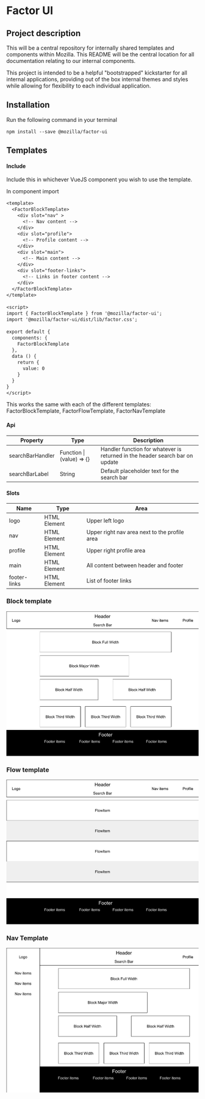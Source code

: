 # Factor UI

## Project description

This will be a central repository for internally shared templates and components within Mozilla. This README will be the central location for all documentation relating to our internal components.

This project is intended to be a helpful "bootstrapped" kickstarter for all internal applications, providing out of the box internal themes and styles while allowing for flexibility to each individual application.

## Installation

Run the following command in your terminal

```
npm install --save @mozilla/factor-ui
```

## Templates

#### Include

Include this in whichever VueJS component you wish to use the template.

In component import

```
<template>
  <FactorBlockTemplate>
    <div slot="nav" >
      <!-- Nav content -->
    </div>
    <div slot="profile">
      <!-- Profile content -->
    </div>
    <div slot="main">
      <!-- Main content -->
    </div>
    <div slot="footer-links">
      <!-- Links in footer content -->
    </div>
  </FactorBlockTemplate>
</template>

<script>
import { FactorBlockTemplate } from '@mozilla/factor-ui';
import '@mozilla/factor-ui/dist/lib/factor.css';

export default {
  components: {
    FactorBlockTemplate
  },
  data () {
    return {
      value: 0
    }
  }
}
</script>
```

This works the same with each of the different templates: FactorBlockTemplate, FactorFlowTemplate, FactorNavTemplate

#### Api

| Property         | Type                      | Description                                                                  |
| ---------------- | ------------------------- | ---------------------------------------------------------------------------- |
| searchBarHandler | Function \| (value) => {} | Handler function for whatever is returned in the header search bar on update |
| searchBarLabel   | String                    | Default placeholder text for the search bar                                  |

#### Slots

| Name         | Type         | Area                                          |
| ------------ | ------------ | --------------------------------------------- |
| logo         | HTML Element | Upper left logo                               |
| nav          | HTML Element | Upper right nav area next to the profile area |
| profile      | HTML Element | Upper right profile area                      |
| main         | HTML Element | All content between header and footer         |
| footer-links | HTML Element | List of footer links                          |

### Block template

![Block Template](./src/assets/template1-layout.jpg)

### Flow template

![Flow Template](./src/assets/template2-layout.jpg)

### Nav Template

![Nav Template](./src/assets/template3-layout.jpg)

